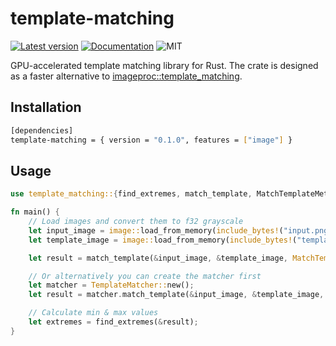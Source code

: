 # template-matching

[![Latest version](https://img.shields.io/crates/v/template-matching.svg)](https://crates.io/crates/template-matching)
[![Documentation](https://docs.rs/template-matching/badge.svg)](https://docs.rs/template-matching)
![MIT](https://img.shields.io/badge/license-MIT-blue.svg)

GPU-accelerated template matching library for Rust. The crate is designed as a faster alternative to [imageproc::template_matching](https://docs.rs/imageproc/latest/imageproc/template_matching/index.html).

## Installation

```bash
[dependencies]
template-matching = { version = "0.1.0", features = ["image"] }
```

## Usage

```rust
use template_matching::{find_extremes, match_template, MatchTemplateMethod, TemplateMatcher};

fn main() {
    // Load images and convert them to f32 grayscale
    let input_image = image::load_from_memory(include_bytes!("input.png")).unwrap().to_luma32f();
    let template_image = image::load_from_memory(include_bytes!("template.png")).unwrap().to_luma32f();

    let result = match_template(&input_image, &template_image, MatchTemplateMethod::SumOfSquaredDifferences);

    // Or alternatively you can create the matcher first
    let matcher = TemplateMatcher::new();
    let result = matcher.match_template(&input_image, &template_image, MatchTemplateMethod::SumOfSquaredDifferences);

    // Calculate min & max values
    let extremes = find_extremes(&result);
}
```
